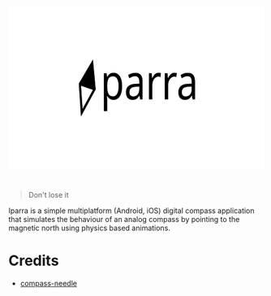 <p align="center">
  <img src="assets/iparra.png" alt="iparra" width="640" height="320" />
</p>

<h1></h1>

> Don't lose it

Iparra is a simple multiplatform (Android, iOS) digital compass application that simulates the behaviour of an analog compass by pointing to the magnetic north using physics based animations.

# Credits

* [compass-needle](https://www.svgrepo.com/svg/450751/compass-needle)
